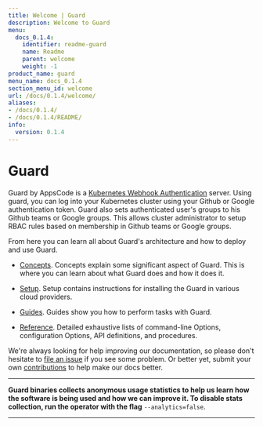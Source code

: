 ```yaml
---
title: Welcome | Guard
description: Welcome to Guard
menu:
  docs_0.1.4:
    identifier: readme-guard
    name: Readme
    parent: welcome
    weight: -1
product_name: guard
menu_name: docs_0.1.4
section_menu_id: welcome
url: /docs/0.1.4/welcome/
aliases:
- /docs/0.1.4/
- /docs/0.1.4/README/
info:
  version: 0.1.4
---
```


# Guard

Guard by AppsCode is a [Kubernetes Webhook Authentication](https://kubernetes.io/docs/admin/authentication/#webhook-token-authentication) server. Using guard, you can log into your Kubernetes cluster using your Github or Google authentication token. Guard also sets authenticated user's groups to his Github teams or Google groups. This allows cluster administrator to setup RBAC rules based on membership in Github teams or Google groups.

From here you can learn all about Guard's architecture and how to deploy and use Guard.

- [Concepts](/docs/0.1.4/concepts/). Concepts explain some significant aspect of Guard. This is where you can learn about what Guard does and how it does it.

- [Setup](/docs/0.1.4/setup/). Setup contains instructions for installing
  the Guard in various cloud providers.

- [Guides](/docs/0.1.4/guides/). Guides show you how to perform tasks with Guard.

- [Reference](/docs/0.1.4/reference/). Detailed exhaustive lists of
command-line Options, configuration Options, API definitions, and procedures.

We're always looking for help improving our documentation, so please don't hesitate to [file an issue](https://github.com/appscode/guard/issues/new) if you see some problem. Or better yet, submit your own [contributions](/docs/0.1.4/CONTRIBUTING) to help
make our docs better.

---

**Guard binaries collects anonymous usage statistics to help us learn how the software is being used and how we can improve it. To disable stats collection, run the operator with the flag** `--analytics=false`.

---
